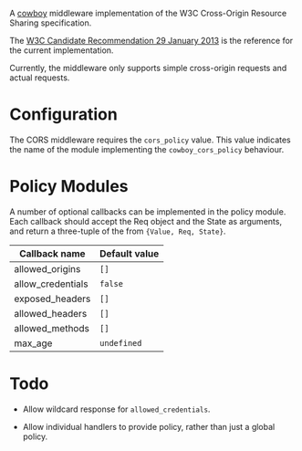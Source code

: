 A [cowboy](https://github.com/extend/cowboy) middleware implementation
of the W3C Cross-Origin Resource Sharing specification.

The [W3C Candidate Recommendation 29 January
2013](http://www.w3.org/TR/2013/CR-cors-20130129/) is the reference
for the current implementation.

Currently, the middleware only supports simple cross-origin requests
and actual requests.

# Configuration

The CORS middleware requires the `cors_policy` value.  This value
indicates the name of the module implementing the `cowboy_cors_policy`
behaviour.

# Policy Modules

A number of optional callbacks can be implemented in the policy
module.  Each callback should accept the Req object and the State as
arguments, and return a three-tuple of the from `{Value, Req, State}`.

| Callback name          | Default value             |
| ---------------------- | ------------------------- |
| allowed_origins        | `[]`                      |
| allow_credentials      | `false`                   |
| exposed_headers        | `[]`                      |
| allowed_headers        | `[]`                      |
| allowed_methods        | `[]`                      |
| max_age                | `undefined`               |

# Todo

* Allow wildcard response for `allowed_credentials`.

* Allow individual handlers to provide policy, rather than just a
  global policy.
